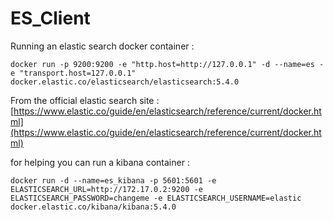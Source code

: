 # ES_Client
 Running an elastic search docker container :
 ```
 docker run -p 9200:9200 -e "http.host=http://127.0.0.1" -d --name=es -e "transport.host=127.0.0.1" docker.elastic.co/elasticsearch/elasticsearch:5.4.0
 ```
 
From the official elastic search site : [https://www.elastic.co/guide/en/elasticsearch/reference/current/docker.html](https://www.elastic.co/guide/en/elasticsearch/reference/current/docker.html)

 
 for helping you can run a kibana container :
 ```
 docker run -d --name=es_kibana -p 5601:5601 -e ELASTICSEARCH_URL=http://172.17.0.2:9200 -e ELASTICSEARCH_PASSWORD=changeme -e ELASTICSEARCH_USERNAME=elastic docker.elastic.co/kibana/kibana:5.4.0
 ```
 
 

